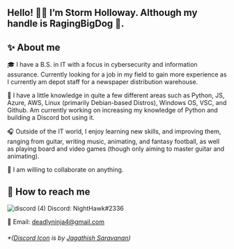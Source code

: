 ## Hello! 🙋‍♂️ I’m Storm Holloway. Although my handle is RagingBigDog 🐩. 

## ✨ About me

🎓 I have a B.S. in IT with a focus in cybersecurity and information assurance. Currently looking for a job in my field to gain more experience as I currently am depot staff for a newspaper distribution warehouse.

📜 I have a little knowledge in quite a few different areas such as Python, JS, Azure, AWS, Linux (primarily Debian-based Distros), Windows OS, VSC, and Github. Am currently working on increasing my knowledge of Python and building a Discord bot using it. 

🎧 Outside of the IT world, I enjoy learning new skills, and improving them, ranging from guitar, writing music, animating, and fantasy football, as well as playing board and video games (though only aiming to master guitar and animating).

🤝 I am willing to collaborate on anything.

## 📱 How to reach me

![discord (4)](https://user-images.githubusercontent.com/59346437/178848996-d4460f60-4cba-4810-b868-689af1d0d081.png) Discord: NightHawk#2336

📧 Email: deadlyninja4@gmail.com



###### *(<a href="https://iconscout.com/icons/discord" target="_blank">Discord Icon</a> is by <a href="https://iconscout.com/contributors/jagathish" target="_blank">Jagathish Saravanan</a>)

<!---
RagingBigDog/RagingBigDog is a ✨ special ✨ repository because its `README.md` (this file) appears on your GitHub profile.
You can click the Preview link to take a look at your changes.
--->
